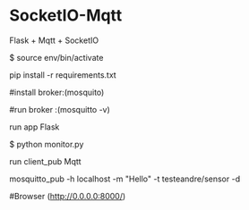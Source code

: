 # SocketIO-Mqtt
Flask + Mqtt + SocketIO

$ source env/bin/activate

pip install -r requirements.txt

#install broker:(mosquito)

#run broker    :(mosquitto -v)

run app Flask

$ python monitor.py

run client_pub Mqtt

mosquitto_pub -h localhost -m "Hello" -t testeandre/sensor -d

#Browser (http://0.0.0.0:8000/)
